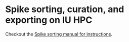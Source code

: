 
# Spike sorting, curation, and exporting on IU HPC

Checkout the [Spike sorting manual for instructions](https://docs.google.com/document/d/1E8dsdKKxl3TiuQWMBj3Z9ObS5m3fOdGTepzyIBRnavk/edit?usp=sharing).
